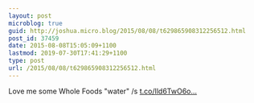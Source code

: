 ```yaml
---
layout: post
microblog: true
guid: http://joshua.micro.blog/2015/08/08/t629865908312256512.html
post_id: 37459
date: 2015-08-08T15:05:09+1100
lastmod: 2019-07-30T17:41:29+1100
type: post
url: /2015/08/08/t629865908312256512.html
---
```

Love me some Whole Foods "water" /s [t.co/Ild6TwO6o...](http://t.co/Ild6TwO6o2)
